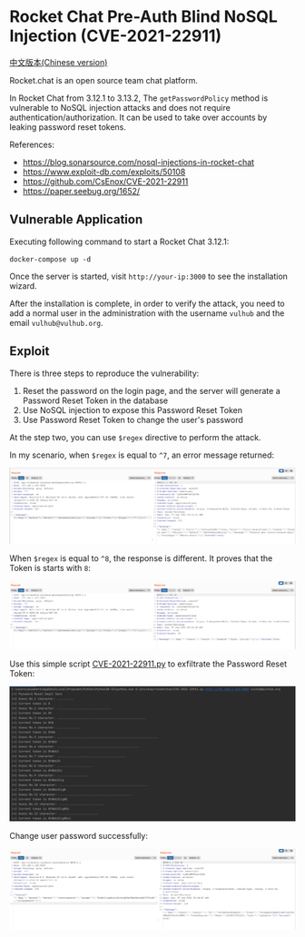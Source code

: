 # Rocket Chat Pre-Auth Blind NoSQL Injection (CVE-2021-22911)

[中文版本(Chinese version)](README.zh-cn.md)

Rocket.chat is an open source team chat platform.

In Rocket Chat from 3.12.1 to 3.13.2, The `getPasswordPolicy` method is vulnerable to NoSQL injection attacks and does not require authentication/authorization. It can be used to take over accounts by leaking password reset tokens.

References:

- https://blog.sonarsource.com/nosql-injections-in-rocket-chat
- https://www.exploit-db.com/exploits/50108
- https://github.com/CsEnox/CVE-2021-22911
- https://paper.seebug.org/1652/

## Vulnerable Application

Executing following command to start a Rocket Chat 3.12.1:

```
docker-compose up -d
```

Once the server is started, visit `http://your-ip:3000` to see the installation wizard.

After the installation is complete, in order to verify the attack, you need to add a normal user in the administration with the username `vulhub` and the email `vulhub@vulhub.org`.

## Exploit

There is three steps to reproduce the vulnerability:

1. Reset the password on the login page, and the server will generate a Password Reset Token in the database
2. Use NoSQL injection to expose this Password Reset Token
3. Use Password Reset Token to change the user's password

At the step two, you can use `$regex` directive to perform the attack.

In my scenario, when `$regex` is equal to `^7`, an error message returned:

![](3.png)

When `$regex` is equal to `^8`, the response is different. It proves that the Token is starts with `8`:

![](4.png)

Use this simple script [CVE-2021-22911.py](CVE-2021-22911.py) to exfiltrate the Password Reset Token:

![](2.png)

Change user password successfully:

![](5.png)
